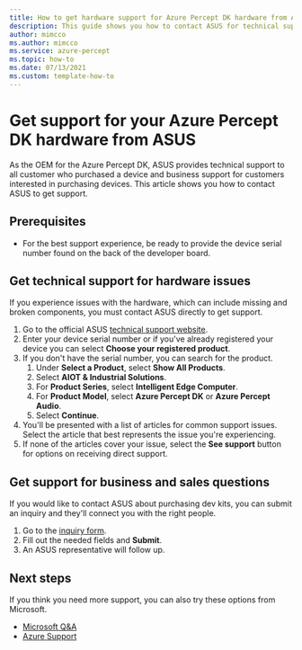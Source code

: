 ```yaml
---
title: How to get hardware support for Azure Percept DK hardware from ASUS
description: This guide shows you how to contact ASUS for technical support for the Azure Percept DK hardware. 
author: mimcco
ms.author: mimcco
ms.service: azure-percept
ms.topic: how-to
ms.date: 07/13/2021
ms.custom: template-how-to
---
```


# Get support for your Azure Percept DK hardware from ASUS

As the OEM for the Azure Percept DK, ASUS provides technical support to all customer who purchased a device and business support for customers interested in purchasing devices. This article shows you how to contact ASUS to get support.


## Prerequisites

- For the best support experience, be ready to provide the device serial number found on the back of the developer board.

## Get technical support for hardware issues
If you experience issues with the hardware, which can include missing and broken components, you must contact ASUS directly to get support.
1. Go to the official ASUS [technical support website](https://www.asus.com/us/support/contact/troubleshooting).
1. Enter your device serial number or if you've already registered your device you can select **Choose your registered product**.
1. If you don't have the serial number, you can search for the product.
    1. Under **Select a Product**, select **Show All Products**.
    1. Select **AIOT & Industrial Solutions**.
    1. For **Product Series**, select **Intelligent Edge Computer**.
    1. For **Product Model**, select **Azure Percept DK** or **Azure Percept Audio**.
    1. Select **Continue**.
1. You'll be presented with a list of articles for common support issues. Select the article that best represents the issue you're experiencing.
1. If none of the articles cover your issue, select the **See support** button for options on receiving direct support.

## Get support for business and sales questions
If you would like to contact ASUS about purchasing dev kits, you can submit an inquiry and they'll connect you with the right people.
1. Go to the [inquiry form](https://iot.asus.com/inquiry/).
1. Fill out the needed fields and **Submit**.
1. An ASUS representative will follow up.

## Next steps
If you think you need more support, you can also try these options from Microsoft.
- [Microsoft Q&A](/answers/products/)
- [Azure Support](https://azure.microsoft.com/support/plans/)